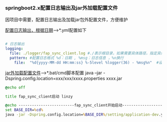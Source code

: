 ### springboot2.x配置日志输出及jar外加载配置文件

因项目中需要，配置日志输出及加载jar包外配置文件，方便维护

[配置日志输出，根据日期](https://github.com/Albatronhenry/SSM/blob/master/SpringCloud/SpringBoot/22-springboot2.x%E9%85%8D%E7%BD%AE%E6%97%A5%E5%BF%97%E8%BE%93%E5%87%BA%E5%8F%8Ajar%E5%A4%96%E5%8A%A0%E8%BD%BD%E9%85%8D%E7%BD%AE%E6%96%87%E4%BB%B6.md)-->*.yml配置如下
```yml

# 日志输出
logging:
  file: ./logger/fap_sync_client.log #./表示根目录，如果需要具体路径，指定具体路即可
  pattern: #配置日志格式 %d：日期 , %msg：日志信息 ，%n换行
    file:  "%d{yyyy-MM-dd HH:mm:ss} %-5level %logger(36) - %msg%n"  #设置log文件路径 设置日志文件名称cell.log

```

[jar外加载配置文件](https://github.com/Albatronhenry/SSM/blob/master/SpringCloud/SpringBoot/22-springboot2.x%E9%85%8D%E7%BD%AE%E6%97%A5%E5%BF%97%E8%BE%93%E5%87%BA%E5%8F%8Ajar%E5%A4%96%E5%8A%A0%E8%BD%BD%E9%85%8D%E7%BD%AE%E6%96%87%E4%BB%B6.md)-->*.bat/cmd脚本配置 java –jar -Dspring.config.location=xxx/xxx/xxxx.properties xxxx.jar
```cmd
@echo off

title fap_sync_client启动 linzy

@echo -------------------------fap_sync_client开始启动-------------------------
set BASE_DIR=%cd%
java -jar -Dspring.config.location=%BASE_DIR%/setting/application-dev.yml %BASE_DIR%/fap_sync_client-0.0.1-SNAPSHOT.jar

```
